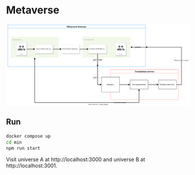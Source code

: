 # Metaverse

![test](docs/metaverse-browser.svg)

## Run

```sh
docker compose up
cd min
npm run start
```

Visit universe A at http://localhost:3000 and universe B at http://localhost:3001.
